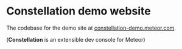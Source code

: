 # Constellation demo website

The codebase for the demo site at [constellation-demo.meteor.com](constellation-demo.meteor.com).

(__Constellation__ is an extensible dev console for Meteor)
